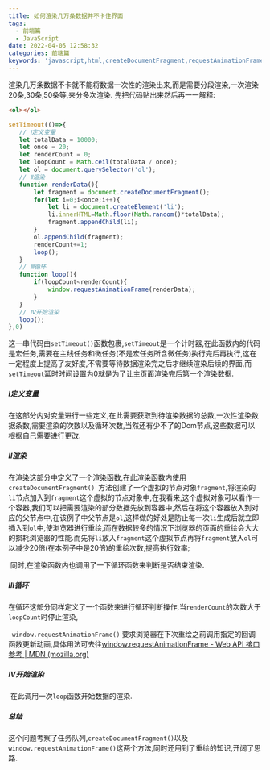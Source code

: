 ```yaml
---
title: 如何渲染几万条数据并不卡住界面
tags:
  - 前端篇
  - JavaScript
date: 2022-04-05 12:58:32
categories: 前端篇
keywords: 'javascript,html,createDocumentFragment,requestAnimationFrame,渲染,渲染数据'
---
```


渲染几万条数据不卡就不能将数据一次性的渲染出来,而是需要分段渲染,一次渲染20条,30条,50条等,来分多次渲染.
先把代码贴出来然后再一一解释:

~~~ html
<ol></ol>
~~~

~~~javascript
setTimeout(()=>{
   // Ⅰ定义变量
   let totalData = 10000;
   let once = 20;
   let renderCount = 0;
   let loopCount = Math.ceil(totalData / once);
   let ol = document.querySelector('ol');
   // Ⅱ渲染
   function renderData(){
       let fragment = document.createDocumentFragment();
       for(let i=0;i<once;i++){
           let li = document.createElement('li');
       	   li.innerHTML=Math.floor(Math.random()*totalData);
       	   fragment.appendChild(li);
       }
       ol.appendChild(fragment);
       renderCount+=1;
       loop();
   }
   // Ⅲ循环
   function loop(){
       if(loopCount<renderCount){
           window.requestAnimationFrame(renderData);
       }
   }
   // Ⅳ开始渲染
   loop();
},0)
~~~

​	这一串代码由`setTimeout()`函数包裹,`setTimeout`是一个计时器,在此函数内的代码是宏任务,需要在主线任务和微任务(不是宏任务所含微任务)执行完后再执行,这在一定程度上提高了友好度,不需要等待数据渲染完之后才继续渲染后续的界面,而`setTimeout`延时时间设置为0就是为了让主页面渲染完后第一个渲染数据.

##### Ⅰ定义变量

​	在这部分内对变量进行一些定义,在此需要获取到待渲染数据的总数,一次性渲染数据条数,需要渲染的次数以及循环次数,当然还有少不了的Dom节点,这些数据可以根据自己需要进行更改.

##### Ⅱ渲染

​	在渲染这部分中定义了一个渲染函数,在此渲染函数内使用`createDocumentFragment() `方法创建了一个虚拟的节点对象`fragment`,将渲染的`li`节点加入到`fragment`这个虚拟的节点对象中,在我看来,这个虚拟对象可以看作一个容器,我们可以把需要渲染的部分数据先放到容器中,然后在将这个容器放入到对应的父节点中,在该例子中父节点是`ol`,这样做的好处是防止每一次`li`生成后就立即插入到`ol`中,使浏览器进行重绘,而在数据较多的情况下浏览器的页面的重绘会大大的损耗浏览器的性能.而先将`li`放入`fragment`这个虚拟节点再将`fragment`放入`ol`可以减少20倍(在本例子中是20倍)的重绘次数,提高执行效率;

​	同时,在渲染函数内也调用了一下循环函数来判断是否结束渲染.

##### Ⅲ循环

​	在循环这部分同样定义了一个函数来进行循环判断操作,当`renderCount`的次数大于`loopCount`时停止渲染,

` window.requestAnimationFrame()` 要求浏览器在下次重绘之前调用指定的回调函数更新动画,具体用法可去往[window.requestAnimationFrame - Web API 接口参考 | MDN (mozilla.org)](https://developer.mozilla.org/zh-CN/docs/Web/API/Window/requestAnimationFrame)

##### Ⅳ开始渲染	

​	在此调用一次`loop`函数开始数据的渲染.

##### 总结

​	这个问题考察了任务队列,`createDocumentFragment()`以及`window.requestAnimationFrame()`这两个方法,同时还用到了重绘的知识,开阔了思路.

